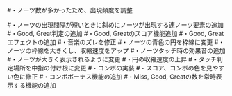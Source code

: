 #・ノーツ数が多かったため、出現頻度を調整


#・ノーツの出現間隔が短いときに斜めにノーツが出現する連ノーツ要素の追加
#・Good, Great判定の追加
#・Good, Greatのスコア機能追加
#・Good, Greatエフェクトの追加
#・音楽のズレを修正
#・ノーツの青色の円を枠線に変更
#・ノーツの枠線を大きくし、収縮速度をアップ
#・ノーツタッチ時の効果音の追加
#・ノーツが大きく表示されるように変更
#・円の収縮速度の上昇
#・タッチ判定場所を中指の付け根に変更
#・コンボの実装
#・スコア、コンボの色を見やすい色に修正
#・コンボボーナス機能の追加
#・Miss, Good, Greatの数を常時表示する機能の追加
